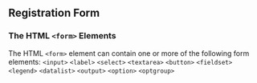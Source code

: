 ## Registration Form
### The HTML ```<form>``` Elements
The HTML ```<form>``` element can contain one or more of the following form elements:
```<input>```
```<label>```
```<select>```
```<textarea>```
```<button>```
```<fieldset>```
```<legend>```
```<datalist>```
```<output>```
```<option>```
```<optgroup>```

